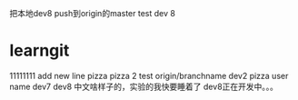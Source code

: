 把本地dev8 push到origin的master
test dev 8
# learngit
11111111
add new line
pizza
pizza 2
test origin/branchname
dev2
pizza user name
dev7
dev8
中文啥样子的，实验的我快要睡着了
dev8正在开发中。。。
